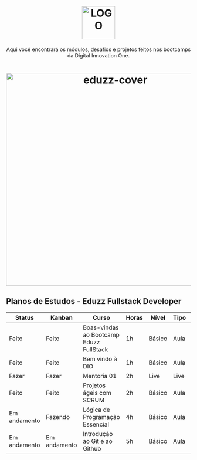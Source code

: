 
<h1 align="center">
    <img alt="LOGO" height="90px" src="https://hermes.digitalinnovation.one/site/images/logo-footer.png" />
    <br>
</h1>


<p align="center">Aqui você encontrará os módulos, desafios e projetos feitos nos bootcamps da Digital Innovation One.</p>


<h1 align="center">
    <img alt="eduzz-cover" width="580px" src="https://hermes.digitalinnovation.one/tracks/cover/53609f67-89fc-441d-a005-846be54b19fa.png" />
    <br>
</h1>
<h2>Planos de Estudos - Eduzz Fullstack Developer
 </h2>

|Status| Kanban | Curso | Horas |Nível| Tipo |Prazo|
|---|----|----|--------|-----------|-------|-------|
|Feito| Feito| Boas-vindas ao Bootcamp Eduzz FullStack| 1h | Básico| Aula  | |
|Feito|Feito| Bem vindo à DIO| 1h | Básico | Aula |
| Fazer| Fazer| Mentoria 01| 2h | Live | Live |
|Feito| Feito| Projetos ágeis com SCRUM| 2h | Básico | Aula||
|Em andamento | Fazendo|Lógica de Programação Essencial| 4h| Básico| Aula |
|Em andamento| Em andamento|Introdução ao Git e ao Github| 5h| Básico | Aula
